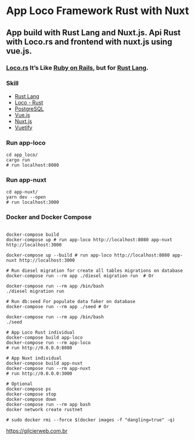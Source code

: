 # App Loco Framework Rust with Nuxt
## App build with Rust Lang and Nuxt.js. Api Rust with Loco.rs and frontend with nuxt.js using vue.js.

### [Loco.rs](https://loco.rs/) It’s Like [Ruby on Rails](https://rubyonrails.org/), but for [Rust Lang](https://www.rust-lang.org/). 

### Skill

- [Rust Lang](https://www.rust-lang.org/)
- [Loco - Rust](https://loco.rs/)
- [PostgreSQL](https://www.postgresql.org/)
- [Vue.js](https://vuejs.org/)
- [Nuxt.js](https://nuxt.com/)
- [Vuetify](https://vuetifyjs.com/)

### Run app-loco

```shell
cd app_loco/
cargo run
# run localhost:8080

```

### Run app-nuxt

```shell
cd app-nuxt/
yarn dev --open
# run localhost:3000

```

### Docker and Docker Compose

```shell

docker-compose build
docker-compose up # run app-loco http://localhost:8080 app-nuxt http://localhost:3000

docker-compose up --build # run app-loco http://localhost:8080 app-nuxt http://localhost:3000

# Run diesel migration for create all tables migrations on database
docker-compose run --rm app ./diesel migration run  # Or

docker-compose run --rm app /bin/bash
./diesel migration run

# Run db:seed For populate data faker on database
docker-compose run --rm app ./seed # Or

docker-compose run --rm app /bin/bash
./seed

# App Loco Rust individual
docker-compose build app-loco
docker-compose run --rm app-loco
# run http://0.0.0.0:8080

# App Nuxt individual
docker-compose build app-nuxt
docker-compose run --rm app-nuxt
# run http://0.0.0.0:3000

# Optional
docker-compose ps
docker-compose stop
docker-compose down
docker-compose run --rm app bash
docker network create rustnet

# sudo docker rmi --force $(docker images -f "dangling=true" -q)

```


https://gilcierweb.com.br
